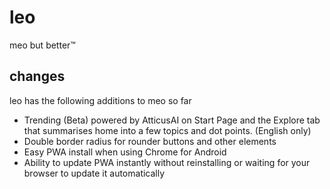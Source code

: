 # leo
meo but better:tm:

## changes
leo has the following additions to meo so far

- Trending (Beta) powered by AtticusAI on Start Page and the Explore tab that summarises home into a few topics and dot points. (English only)
- Double border radius for rounder buttons and other elements
- Easy PWA install when using Chrome for Android
- Ability to update PWA instantly without reinstalling or waiting for your browser to update it automatically